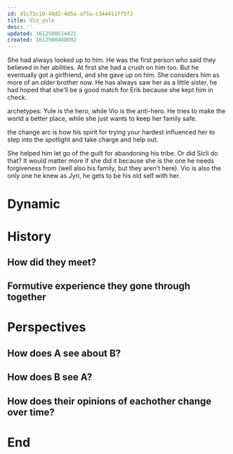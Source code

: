 ```yaml
---
id: d1c71c10-48d2-4d5a-a75a-c3444117f5f2
title: Vio_yule
desc: ''
updated: 1612500514421
created: 1612500480092
---
```


She had always looked up to him. He was the first person who said they believed in her abilities. At first she had a crush on him too. But he eventually got a girlfriend, and she gave up on him. She considers him as more of an older brother now. He has always saw her as a little sister, he had hoped that she'll be a good match for Erik because she kept him in check.

archetypes: Yule is the hero, while Vio is the anti-hero. He tries to make the world a better place, while she just wants to keep her family safe. 

the change arc is how his spirit for trying your hardest influenced her to step into the spotlight and take charge and help out.

She helped him let go of the guilt for abandoning his tribe. Or did Sicli do that? It would matter more if she did it because she is the one he needs forgiveness from (well also his family, but they aren't here). 
Vio is also the only one he knew as Jyri, he gets to be his old self with her.

# Dynamic

# History

## How did they meet?

## Formutive experience they gone through together


# Perspectives

## How does A see about B?

## How does B see A?

## How does their opinions of eachother change over time?

# End
